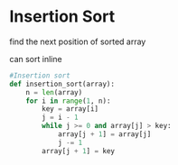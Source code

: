 # Insertion Sort

find the next position of sorted array&#x20;

can sort inline

```python
#Insertion sort
def insertion_sort(array):
    n = len(array)
    for i in range(1, n):
        key = array[i]
        j = i - 1
        while j >= 0 and array[j] > key:
            array[j + 1] = array[j]
            j -= 1
        array[j + 1] = key
```
